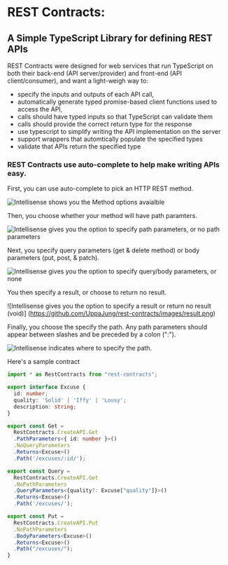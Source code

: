# REST Contracts:

## A Simple TypeScript Library for defining REST APIs

REST Contracts were designed for web services that run TypeScript on both their back-end (API server/provider) and front-end (API client/consumer), and want a light-weigh way to:
 * specify the inputs and outputs of each API call,
 * automatically generate typed promise-based client functions used to access the API,
  * calls should have typed inputs so that TypeScript can validate them
  * calls should provide the correct return type for the response
 * use typescript to simplify writing the API implementation on the server
  * support wrappers that automtically populate the specified types
  * validate that APIs return the specified type

### REST Contracts use auto-complete to help make writing APIs easy.

First, you can use auto-complete to pick an HTTP REST method.

![Intellisense shows you the Method options avaialble](https://github.com/UppaJung/rest-contracts/images/method-choice.png)

Then, you choose whether your method will have path paramters.

![Intellisense gives you the option to specify path parameters, or no path parameters](https://github.com/UppaJung/rest-contracts/images/get-path-parameters.png)

Next, you specify query parameters (get & delete method) or body parameters (put, post, & patch).

![Intellisense gives you the option to specify query/body parameters, or none](https://github.com/UppaJung/rest-contracts/images/get-query-parameters.png)

You then specify a result, or choose to return no result.

![Intellisense gives you the option to specify a result or return no result (void)]
(https://github.com/UppaJung/rest-contracts/images/result.png)

Finally, you choose the specify the path.  Any path parameters should appear between slashes and be preceded by a colon (":").

![Intellisense indicates where to specify the path.](https://github.com/UppaJung/rest-contracts/images/get-query-parameters.png)

Here's a sample contract
```ts
import * as RestContracts from "rest-contracts";

export interface Excuse {
  id: number;
  quality: 'Solid' | 'Iffy' | 'Lousy';
  description: string;
}

export const Get =
  RestContracts.CreateAPI.Get
  .PathParameters<{ id: number }>()
  .NoQueryParameters
  .Returns<Excuse>()
  .Path('/excuses/:id/');

export const Query =
  RestContracts.CreateAPI.Get
  .NoPathParameters
  .QueryParameters<{quality?: Excuse["quality"]}>()
  .Returns<Excuse>()
  .Path('/excuses/');

export const Put =
  RestContracts.CreateAPI.Put
  .NoPathParameters
  .BodyParameters<Excuse>()
  .Returns<Excuse>()
  .Path("/excuses/");
}
```
